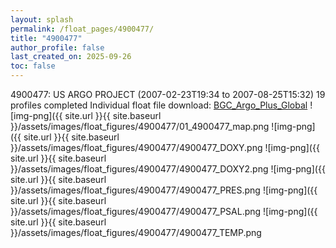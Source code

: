 ```yaml
---
layout: splash
permalink: /float_pages/4900477/
title: "4900477"
author_profile: false
last_created_on: 2025-09-26
toc: false
---
```

 
4900477: US ARGO PROJECT (2007-02-23T19:34 to 2007-08-25T15:32)
19 profiles completed
Individual float file download: [BGC_Argo_Plus_Global](https://ftp.soest.hawaii.edu/bgc_argo_plus/Individual_Floats/outliers_removed/4900477_Sprof_processed.nc)
![img-png]({{ site.url }}{{ site.baseurl }}/assets/images/float_figures/4900477/01_4900477_map.png
![img-png]({{ site.url }}{{ site.baseurl }}/assets/images/float_figures/4900477/4900477_DOXY.png
![img-png]({{ site.url }}{{ site.baseurl }}/assets/images/float_figures/4900477/4900477_DOXY2.png
![img-png]({{ site.url }}{{ site.baseurl }}/assets/images/float_figures/4900477/4900477_PRES.png
![img-png]({{ site.url }}{{ site.baseurl }}/assets/images/float_figures/4900477/4900477_PSAL.png
![img-png]({{ site.url }}{{ site.baseurl }}/assets/images/float_figures/4900477/4900477_TEMP.png
